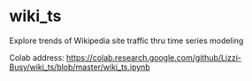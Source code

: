 # wiki_ts
Explore trends of Wikipedia site traffic thru time series modeling

Colab address: https://colab.research.google.com/github/Lizzi-Busy/wiki_ts/blob/master/wiki_ts.ipynb

